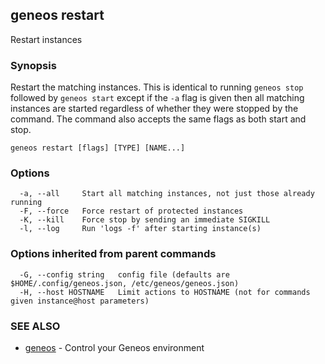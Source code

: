 ## geneos restart

Restart instances

### Synopsis


Restart the matching instances. This is identical to running `geneos
stop` followed by `geneos start` except if the `-a` flag is given
then all matching instances are started regardless of whether they
were stopped by the command. The command also accepts the same flags
as both start and stop.


```
geneos restart [flags] [TYPE] [NAME...]
```

### Options

```
  -a, --all     Start all matching instances, not just those already running
  -F, --force   Force restart of protected instances
  -K, --kill    Force stop by sending an immediate SIGKILL
  -l, --log     Run 'logs -f' after starting instance(s)
```

### Options inherited from parent commands

```
  -G, --config string   config file (defaults are $HOME/.config/geneos.json, /etc/geneos/geneos.json)
  -H, --host HOSTNAME   Limit actions to HOSTNAME (not for commands given instance@host parameters)
```

### SEE ALSO

* [geneos](geneos.md)	 - Control your Geneos environment

